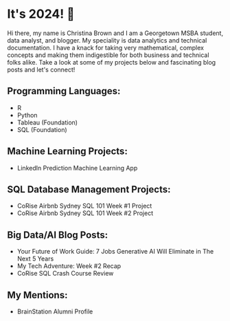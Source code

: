 # It's 2024! 👋

Hi there, my name is Christina Brown and I am a Georgetown MSBA student, data analyst, and blogger. My speciality is data analytics and technical documentation. I have a knack for taking very mathematical, complex concepts and making them indigestible for both business and technical folks alike. Take a look at some of my projects below and fascinating blog posts and let's connect! 

## Programming Languages:
- R
- Python
- Tableau (Foundation)
- SQL (Foundation)

## Machine Learning Projects:
- LinkedIn Prediction Machine Learning App

## SQL Database Management Projects:
- CoRise Airbnb Sydney SQL 101 Week #1 Project
- CoRise Airbnb Sydney SQL 101 Week #2 Project
  
## Big Data/AI Blog Posts: 
- Your Future of Work Guide: 7 Jobs Generative AI Will Eliminate in The Next 5 Years
- My Tech Adventure: Week #2 Recap
- CoRise SQL Crash Course Review

## My Mentions:
- BrainStation Alumni Profile
  
<!--
**DataEmpress/DataEmpress** is a ✨ _special_ ✨ repository because its `README.md` (this file) appears on your GitHub profile.

Here are some ideas to get you started:

- 🔭 I’m currently working on ...
- 🌱 I’m currently learning ...
- 👯 I’m looking to collaborate on ...
- 🤔 I’m looking for help with ...
- 💬 Ask me about ...
- 📫 How to reach me: ...
- 😄 Pronouns: ...
- ⚡ Fun fact: ...
-->
